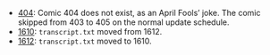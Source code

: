 * [404](./0400-0499/0404/): Comic 404 does not exist, as an April Fools’ joke. The comic skipped from 403 to 405 on the normal update schedule.
* [1610](./1600-1699/1610/): `transcript.txt` moved from 1612.
* [1612](./1600-1699/1612/): `transcript.txt` moved to 1610.
